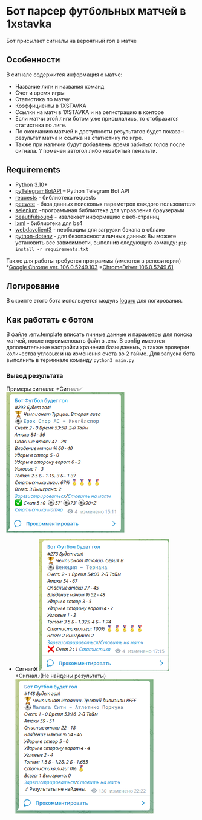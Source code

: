 # Бот парсер футбольных матчей в 1xstavka 

Бот присылает сигналы на вероятный гол в матче


## Особенности

В сигнале содержится информация о матче: 
* Название лиги и названия команд
* Счет и время игры
* Статистика по матчу
* Коэффициенты в 1XSTAVKA
* Ссылки на матч в 1XSTAVKA и на регистрацию в конторе 
* Если матчи этой лиги ботом уже присылались, то отобразится статистика по лиге. 
* По окончанию матчей и доступности результатов будет показан результат матча и ссылка на статистику по игре. 
* Также при наличии будут добавлены время забитых голов после сигнала. ? помечен автогол либо незабитый пенальти.  


## Requirements

* Python 3.10+
* [pyTelegramBotAPI](https://pypi.org/project/pyTelegramBotAPI/) – Python Telegram Bot API
* [requests](https://pypi.org/project/requests/) - библиотека requests
* [peewee](https://pypi.org/project/peewee/) - база данных поисковых параметров каждого пользователя
* [selenium](https://pypi.org/project/selenium/) -программная библиотека для управления браузерами
* [beautifulsoup4](https://pypi.org/project/beautifulsoup4/) - извлекает информацию с веб-страниц
* [lxml](https://pypi.org/project/lxml/) - библиотека для bs4
* [webdavclient3](https://pypi.org/project/webdavclient3/) - необходим для загрузки бэкапа в облако
* [python-dotenv](https://pypi.org/project/python-dotenv/) - для безопасности личных данных
Вы можете установить все зависимости, выполнив следующую команду: `pip install -r requirements.txt`

Также для работы требуется программы (имеются в репозитории)
*[Google Chrome ver. 106.0.5249.103](https://www.google.com/intl/ru/chrome/)
*[ChromeDriver 106.0.5249.61](https://chromedriver.storage.googleapis.com/index.html?path=106.0.5249.61/)

## Логирование

В скрипте этого бота используется модуль [loguru](https://pypi.org/project/loguru/) для логирования.

## Как работать с ботом 
В файле .env.template вписать личные данные и параметры для поиска матчей, после переименовать файл в .env.
В config имеются дополнительные настройки хранения базы данныъ, а также проверки количества угловых и на изменения счета во 2 тайме.
Для запуска бота выполнить в терминале команду `python3 main.py`

### Вывод результата

Примеры сигнала:
*Сигнал✅
![](img.png "Сигнал✅")
* Сигнал❌
![](img_2.png "Сигнал❌")
*Сигнал⍻(Не найдены результаты)
![](img_3.png "Сигнал⍻")

